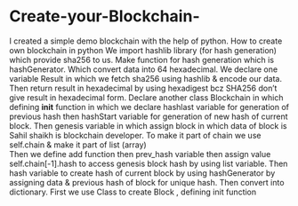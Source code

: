 # Create-your-Blockchain-
I created a simple demo blockchain with the help of python.
How to create own blockchain in python 
We import hashlib library (for hash generation) which provide sha256 to us.
Make function for hash generation which is hashGenerator. Which convert data into 64 hexadecimal.
We declare one variable Result in which we fetch sha256 using hashlib & encode our data.
Then return result in hexadecimal by using hexadigest bcz SHA256 don’t give result in hexadecimal form.
Declare another class Blockchain in which defining __init__ function in which we declare hashlast variable for generation of previous hash then hashStart variable for generation of new hash of current block.
Then genesis variable in which assign block in which data of block is Sahil shaikh is blockchain developer.
To make it part of chain we use self.chain & make it part of list (array)   
Then we define add function then prev_hash variable then assign value self.chain[-1].hash to access genesis block hash by using list variable.
Then hash variable to create hash of current block by using hashGenerator by assigning data & previous hash of block for unique hash.
Then convert into dictionary.
First we use Class to create Block , defining init function
